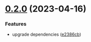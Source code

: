 # [0.2.0](https://github.com/qq15725/vite-plugin-iconify/compare/v0.1.1...v0.2.0) (2023-04-16)


### Features

* upgrade dependencies ([e2386cb](https://github.com/qq15725/vite-plugin-iconify/commit/e2386cb4d5794bf565f9f0e7b804ff8546c6d105))



